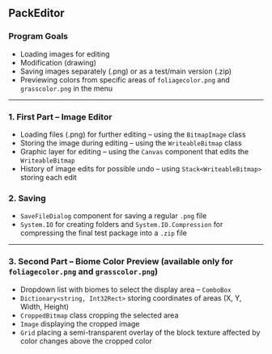 ## PackEditor

### Program Goals
- Loading images for editing
- Modification (drawing)
- Saving images separately (.png) or as a test/main version (.zip)
- Previewing colors from specific areas of `foliagecolor.png` and `grasscolor.png` in the menu

---

### 1. First Part – Image Editor
- Loading files (.png) for further editing – using the `BitmapImage` class
- Storing the image during editing – using the `WriteableBitmap` class
- Graphic layer for editing – using the `Canvas` component that edits the `WriteableBitmap`
- History of image edits for possible undo – using `Stack<WriteableBitmap>` storing each edit

### 2. Saving
- `SaveFileDialog` component for saving a regular `.png` file
- `System.IO` for creating folders and `System.IO.Compression` for compressing the final test package into a `.zip` file

---

### 3. Second Part – Biome Color Preview (available only for `foliagecolor.png` and `grasscolor.png`)
- Dropdown list with biomes to select the display area – `ComboBox`
- `Dictionary<string, Int32Rect>` storing coordinates of areas (X, Y, Width, Height)
- `CroppedBitmap` class cropping the selected area
- `Image` displaying the cropped image
- `Grid` placing a semi-transparent overlay of the block texture affected by color changes above the cropped color 
